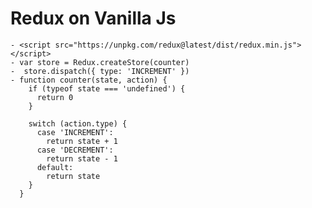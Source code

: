 # Redux on Vanilla Js

    - <script src="https://unpkg.com/redux@latest/dist/redux.min.js"></script>
    - var store = Redux.createStore(counter)
    -  store.dispatch({ type: 'INCREMENT' })
    - function counter(state, action) {
        if (typeof state === 'undefined') {
          return 0
        }

        switch (action.type) {
          case 'INCREMENT':
            return state + 1
          case 'DECREMENT':
            return state - 1
          default:
            return state
        }
      }